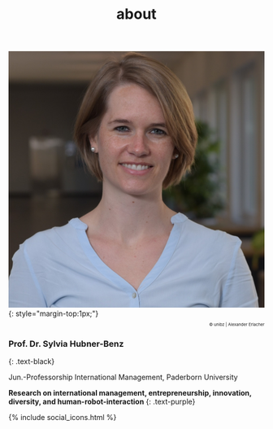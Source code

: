 ﻿---
title: "about"
bg: white
color: black
style: center
---

<img alt="SylviaHubner" src="./img/Sylvia2.JPG" class="img-me">
{: style="margin-top:1px;"}

<p style="font-size:8px;text-align:right; "> © unibz | Alexander Erlacher </p>

### **Prof. Dr. Sylvia Hubner-Benz**
{: .text-black}

Jun.-Professorship International Management, Paderborn University 



**Research on international management, entrepreneurship, innovation, diversity, and human-robot-interaction**
{: .text-purple}

{% include social_icons.html %}




